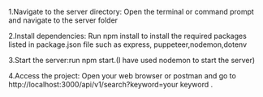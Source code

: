 1.Navigate to the server directory: Open the terminal or command prompt and navigate to the server folder

2.Install dependencies: Run npm install to install the required packages listed in package.json file such as express, puppeteer,nodemon,dotenv

3.Start the server:run npm start.(I have used nodemon to start the server)

4.Access the project: Open your web browser or postman and go to http://localhost:3000/api/v1/search?keyword=your keyword .